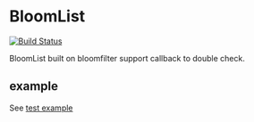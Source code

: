 # BloomList

[![Build Status](https://travis-ci.com/redink/bloom_list.svg?branch=master)](https://travis-ci.com/redink/bloom_list)

BloomList built on bloomfilter support callback to double check.

## example

See [test example](./test/support/)
